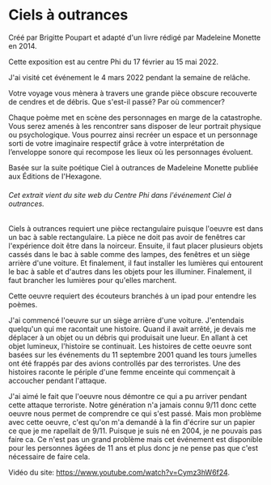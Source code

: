 # Ciels à outrances

Créé par Brigitte Poupart et adapté d'un livre rédigé par Madeleine Monette en 2014. 

Cette exposition est au centre Phi du 17 février au 15 mai 2022.

J'ai visité cet événement le 4 mars 2022 pendant la semaine de relâche.

Votre voyage vous mènera à travers une grande pièce obscure recouverte de cendres et de débris. Que s'est-il passé? Par où commencer?

Chaque poème met en scène des personnages en marge de la catastrophe. Vous serez amenés à les rencontrer sans disposer de leur portrait physique ou psychologique. Vous pourrez ainsi recréer un espace et un personnage sorti de votre imaginaire respectif grâce à votre interprétation de l’enveloppe sonore qui recompose les lieux où les personnages évoluent.

Basée sur la suite poétique Ciel à outrances de Madeleine Monette publiée aux Éditions de I'Hexagone.

###### Cet extrait vient du site web du Centre Phi dans l'événement Ciel à outrances.

Ciels à outrances requiert une pièce rectangulaire puisque l'oeuvre est dans un bac à sable rectangulaire. La pièce ne doit pas avoir de fenêtres car l'expérience doit être dans la noirceur. Ensuite, il faut placer plusieurs objets cassés dans le bac à sable comme des lampes, des fenêtres et un siège arrière d'une voiture. Et finalement, il faut installer les lumières qui entourent le bac à sable et d'autres dans les objets pour les illuminer. Finalement, il faut brancher les lumières pour qu'elles marchent.

Cette oeuvre requiert des écouteurs branchés à un ipad pour entendre les poèmes. 

J'ai commencé l'oeuvre sur un siège arrière d'une voiture. J'entendais quelqu'un qui me racontait une histoire. Quand il avait arrêté, je devais me déplacer à un objet ou un débris qui produisait une lueur. En allant à cet objet lumineux, l'histoire se continuait. Les histoires de cette oeuvre sont basées sur les événements du 11 septembre 2001 quand les tours jumelles ont été frappés par des avions controllés par des terroristes. Une des histoires raconte le périple d'une femme enceinte qui commençait à accoucher pendant l'attaque.

J'ai aimé le fait que l'oeuvre nous démontre ce qui a pu arriver pendant cette attaque terroriste. Notre génération n'a jamais connu 9/11 donc cette oeuvre nous permet de comprendre ce qui s'est passé. Mais mon problème avec cette oeuvre, c'est qu'on m'a demandé à la fin d'écrire sur un papier ce que je me rapellait de 9/11. Puisque je suis né en 2004, je ne pouvais pas faire ca. Ce n'est pas un grand problème mais cet événement est disponible pour les personnes âgées de 11 ans et plus donc je ne pense pas que c'est nécessaire de faire cela.  

Vidéo du site: https://www.youtube.com/watch?v=Cymz3hW6f24.

